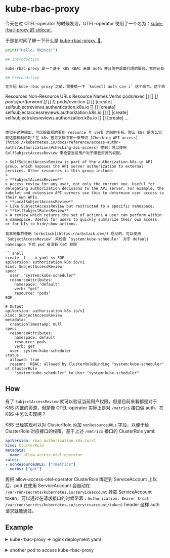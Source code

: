 # kube-rbac-proxy

今天在过 OTEL-operator 的时候发现，OTEL-operator 使用了一个名为：[kube-rbac-proxy 的 sidecar.](https://github.com/open-telemetry/opentelemetry-helm-charts/blob/ddda95b32ec4f87909e4de312f13140593018b09/charts/opentelemetry-operator/values.yaml#L222-L226)

于是花时间了解一下什么是 [kube-rbac-proxy. 🥳](https://github.com/brancz/kube-rbac-proxy/)。

```python
print("Hello, MkDocs!")

## Introduction

kube-rbac-proxy 是一个基于 K8S RBAC 来做 auth 并且防护后面代理的服务，暂时还处于 v0 阶段，还没有正式 release 只不过可以浅尝一下。OTEL-operator 可以通过 enable kube-rbac-proxy 来对 `/metrics` 接口做 auth，以便于只允许 prometheus 带着固定的 service-account token 才可以访问。

## Precondition

在介绍 kube-rbac-proxy 之前，需要提一下 `kubectl auth can-i` 这个命令。这个命令主要是用来查看当前用户对于当前 cluster (kube-config) 的资源都有什么权限

```
Resources                                        Non-Resource URLs        Resource Names     Verbs
pods/exec                                        []                       []                 [*]
pods/portforward                                 []                       []                 [*]
pods/eviction                                    []                       []                 [create]
selfsubjectreviews.authentication.k8s.io         []                       []                 [create]
selfsubjectaccessreviews.authorization.k8s.io    []                       []                 [create]
selfsubjectrulesreviews.authorization.k8s.io     []                       []                 [create]
...
```

类似于这种输出，可以很直观的看到 resource 与 verb 之间的关系。那么 k8s 是怎么实现这套机制的呢？在 k8s 官方文档中有一章节讲 [Checking API access](https://kubernetes.io/docs/reference/access-authn-authz/authorization/#checking-api-access) 提到：可以使用 SelfSubjectAccessReview 来检查当前用户对于哪些资源的权限。

> SelfSubjectAccessReview is part of the authorization.k8s.io API group, which exposes the API server authorization to external services. Other resources in this group include:
>
> **SubjectAccessReview**
> Access review for any user, not only the current one. Useful for delegating authorization decisions to the API server. For example, the kubelet and extension API servers use this to determine user access to their own APIs.
> **LocalSubjectAccessReview**
> Like SubjectAccessReview but restricted to a specific namespace.
> **SelfSubjectRulesReview**
> A review which returns the set of actions a user can perform within a namespace. Useful for users to quickly summarize their own access, or for UIs to hide/show actions.

我本地集群使用 [orbstack](https://orbstack.dev/) 启动的，可以使用 `SubjectAccessReview` 来检查 `system:kube-scheduler` 对于 default namesapce 下的 pod 有没有 Get 权限

```shell
create -f - -o yaml << EOF
apiVersion: authorization.k8s.io/v1
kind: SubjectAccessReview
spec:
  user: "system:kube-scheduler"
  resourceAttributes:
    namespace: "default"
    verb: "get"
    resource: "pods"
EOF

# Output
apiVersion: authorization.k8s.io/v1
kind: SubjectAccessReview
metadata:
  creationTimestamp: null
spec:
  resourceAttributes:
    namespace: default
    resource: pods
    verb: get
  user: system:kube-scheduler
status:
  allowed: true
  reason: 'RBAC: allowed by ClusterRoleBinding "system:kube-scheduler" of ClusterRole
    "system:kube-scheduler" to User "system:kube-scheduler"'
```

## How

有了 `SubjectAccessReview` 就可以验证当前用户权限，但是目前来看都是对于 K8S 内置的资源，但是像 OTEL-operator 实际上是对 `/metrics` 接口做 auth，在 K8S 中怎么实现呢？

K8S 已经实现可以对 ClusterRole 添加 `nonResourceURLs` 字段，以便于给 ClusterRole 对应接口的权限，基于上述 `/metrics` 接口的 ClusterRole yaml:

```yaml
apiVersion: rbac.authorization.k8s.io/v1
kind: ClusterRole
metadata:
  name: allow-access-otel-operator
rules:
- nonResourceURLs: ["/metrics"]
  verbs: ["get"]
```

再把 allow-access-otel-operator ClusterRole 绑定到 ServiceAccount 上以后，pod 在使用 ServiceAccount 会自动在 `/var/run/secrets/kubernetes.io/serviceaccount` 挂载 ServiceAccount token，可以通过在请求接口的时候带着：`Authorization: Bearer $(cat /var/run/secrets/kubernetes.io/serviceaccount/token)` header 这样 auth 请求就能通过。

## Example

<details>
<summary>kube-rbac-proxy -> nginx deployment yaml</summary>

```yaml
apiVersion: apps/v1
kind: Deployment
metadata:
  name: nginx-deployment
  labels:
    app: nginx
spec:
  replicas: 1
  selector:
    matchLabels:
      app: nginx
  template:
    metadata:
      labels:
        app: nginx
    spec:
      serviceAccountName: nginx-service-account
      containers:
      - name: nginx
        image: nginx:mainline-alpine3.22
        imagePullPolicy: IfNotPresent
        ports:
        - containerPort: 80
      - name: kube-rbac-proxy
        args:
        - --secure-listen-address=0.0.0.0:8443
        - --upstream=http://127.0.0.1:80/
        - --v=0
        image: quay.io/brancz/kube-rbac-proxy:v0.19.1
        imagePullPolicy: IfNotPresent
        ports:
        - containerPort: 8443
          name: https
          protocol: TCP
---
apiVersion: v1
kind: Service
metadata:
  name: nginx-service
  labels:
    app: nginx
spec:
  type: ClusterIP
  ports:
  - name: https
    port: 8443
    targetPort: https
    protocol: TCP
  selector:
    app: nginx
---
apiVersion: v1
kind: ServiceAccount
metadata:
  name: nginx-service-account
---
apiVersion: rbac.authorization.k8s.io/v1
kind: ClusterRole
metadata:
  name: nginx-rbac-proxy-role
rules:
# kube-rbac-proxy 需要这些权限做认证
- apiGroups: ["authentication.k8s.io"]
  resources: ["tokenreviews"]
  verbs: ["create"]
- apiGroups: ["authorization.k8s.io"]
  resources: ["subjectaccessreviews"]
  verbs: ["create"]
---
apiVersion: rbac.authorization.k8s.io/v1
kind: ClusterRoleBinding
metadata:
  name: nginx-rbac-proxy-binding
subjects:
- kind: ServiceAccount
  name: nginx-service-account
  namespace: default
roleRef:
  kind: ClusterRole
  name: nginx-rbac-proxy-role
  apiGroup: rbac.authorization.k8s.io
```
</details>
<br>

<details>
<summary>another pod to access kube-rbac-proxy</summary>

```yaml
apiVersion: v1
kind: Pod
metadata:
  name: curl
spec:
  serviceAccountName: test-service-account
  containers:
  - name: curl
    image: alpine/curl:8.14.1
    command: ["sleep", "3600"]
    ports:
    - containerPort: 80
---
apiVersion: v1
kind: ServiceAccount
metadata:
  name: test-service-account
---
apiVersion: rbac.authorization.k8s.io/v1
kind: ClusterRole
metadata:
  name: nginx-pod-reader
rules:
- nonResourceURLs: ["/"]
  verbs: ["get"]
---
apiVersion: rbac.authorization.k8s.io/v1
kind: ClusterRoleBinding
metadata:
  name: nginx-pod-reader-binding
  labels:
    app: test
subjects:
- kind: ServiceAccount
  name: test-service-account
  namespace: default
roleRef:
  kind: ClusterRole
  name: nginx-pod-reader
  apiGroup: rbac.authorization.k8s.io
```

测试：
```yaml
kubectl  exec -it pods/test-pod -- sh

# 会返回 nginx 首页
curl -H 'Authorization: Bearer $(cat /var/run/secrets/kubernetes.io/serviceaccount/token)' https://nginx-service:8443/ -k
```
</details>
<br>
